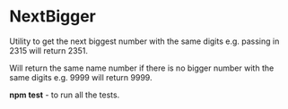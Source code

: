 # NextBigger

Utility to get the next biggest number with the same digits e.g. passing in 2315 will return 2351.

Will return the same name number if there is no bigger number with the same digits e.g. 9999 will return 9999.

**npm test** - to run all the tests.
